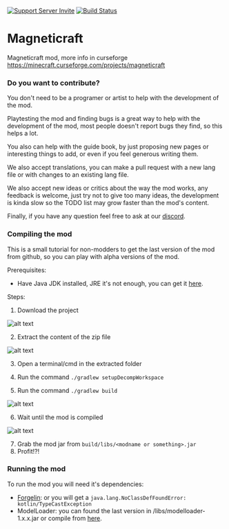 [![Support Server Invite](https://img.shields.io/badge/Join-Magneticraft-7289DA.svg?style=flat-square)](https://discord.gg/EhYbA97) [![Build Status](https://travis-ci.org/Magneticraft-Team/Magneticraft.svg?branch=kt1.9)](https://travis-ci.org/Magneticraft-Team/Magneticraft)

# Magneticraft
Magneticraft mod, more info in curseforge https://minecraft.curseforge.com/projects/magneticraft

### Do you want to contribute?
You don't need to be a programer or artist to help with the development of the mod. 

Playtesting the mod and finding bugs is a great way to help with the development of the mod, most people doesn't report bugs they find, so this helps a lot.

You also can help with the guide book, by just proposing new pages or interesting things to add, or even if you feel generous writing them.

We also accept translations, you can make a pull request with a new lang file or with changes to an existing lang file.

We also accept new ideas or critics about the way the mod works, any feedback is welcome, just try not to give too many ideas, the development is kinda slow so the TODO list may grow faster than the mod's content.

Finally, if you have any question feel free to ask at our [discord](https://discord.gg/EhYbA97).

### Compiling the mod
This is a small tutorial for non-modders to get the last version of the mod from github, so you can play with alpha versions of the mod.

Prerequisites:
- Have Java JDK installed, JRE it's not enough, you can get it [here](http://www.oracle.com/technetwork/java/javase/downloads/jdk8-downloads-2133151.html).

Steps:
1. Download the project 

  ![alt text](https://image.prntscr.com/image/5o1YEu0VTN_amH5VVyxOjA.png "Download location github")
  
2. Extract the content of the zip file

  ![alt text](https://image.prntscr.com/image/vQhBvUFGQ5O6q9ruodQ2eA.png "This should be the content of the folder")
  
3. Open a terminal/cmd in the extracted folder

4. Run the command `./gradlew setupDecompWorkspace`
  
5. Run the command `./gradlew build`

  ![alt text](https://image.prntscr.com/image/N3HGL8m_RCm9Bk1MDokgFw.png "Command")
  
6. Wait until the mod is compiled

  ![alt text](https://image.prntscr.com/image/C31LCugcTZenH-BYgnucQw.png "Command result")
  
7. Grab the mod jar from `build/libs/<modname or something>.jar`
8. Profit!?!

### Running the mod
To run the mod you will need it's dependencies:
- [Forgelin](https://minecraft.curseforge.com/projects/shadowfacts-forgelin?gameCategorySlug=mc-mods&projectID=248453): or you will get a `java.lang.NoClassDefFoundError: kotlin/TypeCastException`
- ModelLoader: you can found the last version in /libs/modelloader-1.x.x.jar or compile from [here](https://github.com/Magneticraft-Team/ModelLoader).
